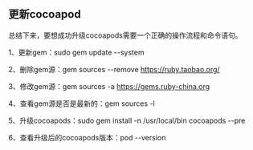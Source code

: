 ## 更新cocoapod
 
 
 总结下来，要想成功升级cocoapods需要一个正确的操作流程和命令语句。
 
 1、更新gem：sudo gem update --system
 
 2、删除gem源：gem sources --remove https://ruby.taobao.org/
 
 3、修改gem源：gem sources -a https://gems.ruby-china.org
 
 4、查看gem源是否是最新的：gem sources -l
 
 5、升级cocoapods：sudo gem install -n /usr/local/bin cocoapods --pre
 
 6、查看升级后的cocoapods版本：pod --version

